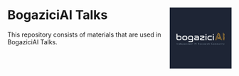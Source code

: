 # BogaziciAI Talks <a href='https://bogaziciai.com//'><img src='logo/bogaziciai-logo.png' align="right" height="139" /></a>

This repository consists of materials that are used
in BogaziciAI Talks.